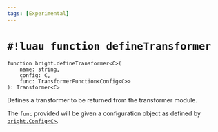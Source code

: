 ```yaml
---
tags: [Experimental]
---
```


# `#!luau function defineTransformer`
<!-- b:version dev -->

```luau
function bright.defineTransformer<C>(
	name: string,
	config: C,
	func: TransformerFunction<Config<C>>
): Transformer<C>
```

Defines a transformer to be returned from the transformer module.

The `func` provided will be given a configuration object as defined by [`bright.Config<C>`](./Config.md).
